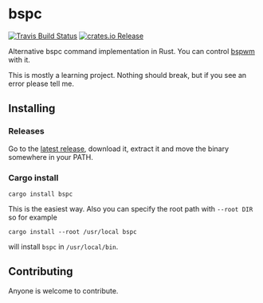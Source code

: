 # bspc

[![Travis Build Status](https://travis-ci.org/marionauta/bspc.svg)][2]
[![crates.io Release](https://img.shields.io/crates/v/bspc.svg)][4]

Alternative bspc command implementation in Rust. You can control [bspwm][1] with it.

This is mostly a learning project. Nothing should break, but if you see an error please tell me.

## Installing

### Releases

Go to the [latest release][2], download it, extract it and move the binary somewhere in your PATH.

### Cargo install

    cargo install bspc

This is the easiest way. Also you can specify the root path with `--root DIR` so for example

    cargo install --root /usr/local bspc

will install `bspc` in `/usr/local/bin`.

## Contributing

Anyone is welcome to contribute.

[1]: https://github.com/baskerville/bspwm
[2]: https://travis-ci.org/marionauta/bspc
[3]: https://github.com/marionauta/bspc/releases/latest
[4]: https://crates.io/crates/bspc

